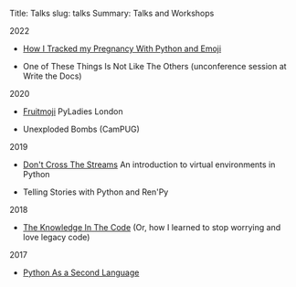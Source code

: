 Title: Talks
slug: talks
Summary: Talks and Workshops

2022

* [How I Tracked my Pregnancy With Python and Emoji](https://community.codenewbie.org/codeland2022/on-demand-talk-how-i-tracked-my-pregnancy-with-python-emojis-4cef)

* One of These Things Is Not Like The Others (unconference session at Write the Docs)


2020

* [Fruitmoji](https://youtu.be/3xO7AmAK_Gg)
PyLadies London

* Unexploded Bombs (CamPUG)


2019

* [Don't Cross The Streams](https://www.youtube.com/watch?v=T-zaepH-lHc)
An introduction to virtual environments in Python

* Telling Stories with Python and Ren'Py


2018

* [The Knowledge In The Code](https://www.youtube.com/watch?v=yQo8C_ZHOM8)
 (Or, how I learned to stop worrying and love legacy code)


2017

* [Python As a Second Language](https://www.youtube.com/watch?v=gwou7CTymS0)
